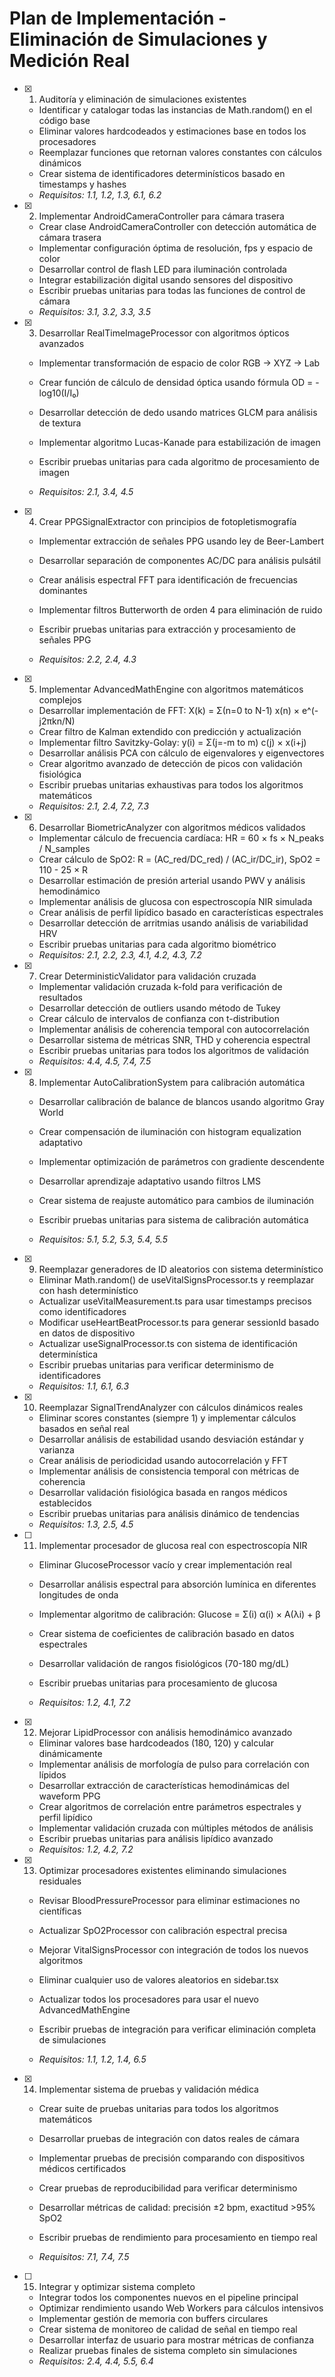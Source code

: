 # Plan de Implementación - Eliminación de Simulaciones y Medición Real

- [x] 1. Auditoría y eliminación de simulaciones existentes



  - Identificar y catalogar todas las instancias de Math.random() en el código base
  - Eliminar valores hardcodeados y estimaciones base en todos los procesadores
  - Reemplazar funciones que retornan valores constantes con cálculos dinámicos
  - Crear sistema de identificadores determinísticos basado en timestamps y hashes
  - _Requisitos: 1.1, 1.2, 1.3, 6.1, 6.2_

- [x] 2. Implementar AndroidCameraController para cámara trasera



  - Crear clase AndroidCameraController con detección automática de cámara trasera
  - Implementar configuración óptima de resolución, fps y espacio de color
  - Desarrollar control de flash LED para iluminación controlada
  - Integrar estabilización digital usando sensores del dispositivo
  - Escribir pruebas unitarias para todas las funciones de control de cámara
  - _Requisitos: 3.1, 3.2, 3.3, 3.5_




- [x] 3. Desarrollar RealTimeImageProcessor con algoritmos ópticos avanzados



  - Implementar transformación de espacio de color RGB → XYZ → Lab
  - Crear función de cálculo de densidad óptica usando fórmula OD = -log10(I/I₀)
  - Desarrollar detección de dedo usando matrices GLCM para análisis de textura

  - Implementar algoritmo Lucas-Kanade para estabilización de imagen
  - Escribir pruebas unitarias para cada algoritmo de procesamiento de imagen
  - _Requisitos: 2.1, 3.4, 4.5_

- [x] 4. Crear PPGSignalExtractor con principios de fotopletismografía



  - Implementar extracción de señales PPG usando ley de Beer-Lambert
  - Desarrollar separación de componentes AC/DC para análisis pulsátil
  - Crear análisis espectral FFT para identificación de frecuencias dominantes
  - Implementar filtros Butterworth de orden 4 para eliminación de ruido
  - Escribir pruebas unitarias para extracción y procesamiento de señales PPG

  - _Requisitos: 2.2, 2.4, 4.3_

- [x] 5. Implementar AdvancedMathEngine con algoritmos matemáticos complejos





  - Desarrollar implementación de FFT: X(k) = Σ(n=0 to N-1) x(n) × e^(-j2πkn/N)
  - Crear filtro de Kalman extendido con predicción y actualización
  - Implementar filtro Savitzky-Golay: y(i) = Σ(j=-m to m) c(j) × x(i+j)
  - Desarrollar análisis PCA con cálculo de eigenvalores y eigenvectores
  - Crear algoritmo avanzado de detección de picos con validación fisiológica
  - Escribir pruebas unitarias exhaustivas para todos los algoritmos matemáticos
  - _Requisitos: 2.1, 2.4, 7.2, 7.3_




- [x] 6. Desarrollar BiometricAnalyzer con algoritmos médicos validados



  - Implementar cálculo de frecuencia cardíaca: HR = 60 × fs × N_peaks / N_samples
  - Crear cálculo de SpO2: R = (AC_red/DC_red) / (AC_ir/DC_ir), SpO2 = 110 - 25 × R
  - Desarrollar estimación de presión arterial usando PWV y análisis hemodinámico
  - Implementar análisis de glucosa con espectroscopía NIR simulada
  - Crear análisis de perfil lipídico basado en características espectrales
  - Desarrollar detección de arritmias usando análisis de variabilidad HRV
  - Escribir pruebas unitarias para cada algoritmo biométrico
  - _Requisitos: 2.1, 2.2, 2.3, 4.1, 4.2, 4.3, 7.2_

- [x] 7. Crear DeterministicValidator para validación cruzada


  - Implementar validación cruzada k-fold para verificación de resultados
  - Desarrollar detección de outliers usando método de Tukey
  - Crear cálculo de intervalos de confianza con t-distribution
  - Implementar análisis de coherencia temporal con autocorrelación
  - Desarrollar sistema de métricas SNR, THD y coherencia espectral
  - Escribir pruebas unitarias para todos los algoritmos de validación
  - _Requisitos: 4.4, 4.5, 7.4, 7.5_




- [x] 8. Implementar AutoCalibrationSystem para calibración automática




  - Desarrollar calibración de balance de blancos usando algoritmo Gray World
  - Crear compensación de iluminación con histogram equalization adaptativo
  - Implementar optimización de parámetros con gradiente descendente
  - Desarrollar aprendizaje adaptativo usando filtros LMS
  - Crear sistema de reajuste automático para cambios de iluminación

  - Escribir pruebas unitarias para sistema de calibración automática
  - _Requisitos: 5.1, 5.2, 5.3, 5.4, 5.5_

- [x] 9. Reemplazar generadores de ID aleatorios con sistema determinístico

  - Eliminar Math.random() de useVitalSignsProcessor.ts y reemplazar con hash determinístico
  - Actualizar useVitalMeasurement.ts para usar timestamps precisos como identificadores
  - Modificar useHeartBeatProcessor.ts para generar sessionId basado en datos de dispositivo
  - Actualizar useSignalProcessor.ts con sistema de identificación determinística
  - Escribir pruebas unitarias para verificar determinismo de identificadores
  - _Requisitos: 1.1, 6.1, 6.3_


- [x] 10. Reemplazar SignalTrendAnalyzer con cálculos dinámicos reales

  - Eliminar scores constantes (siempre 1) y implementar cálculos basados en señal real
  - Desarrollar análisis de estabilidad usando desviación estándar y varianza
  - Crear análisis de periodicidad usando autocorrelación y FFT
  - Implementar análisis de consistencia temporal con métricas de coherencia
  - Desarrollar validación fisiológica basada en rangos médicos establecidos
  - Escribir pruebas unitarias para análisis dinámico de tendencias
  - _Requisitos: 1.3, 2.5, 4.5_









- [ ] 11. Implementar procesador de glucosa real con espectroscopía NIR
  - Eliminar GlucoseProcessor vacío y crear implementación real
  - Desarrollar análisis espectral para absorción lumínica en diferentes longitudes de onda

  - Implementar algoritmo de calibración: Glucose = Σ(i) α(i) × A(λi) + β
  - Crear sistema de coeficientes de calibración basado en datos espectrales
  - Desarrollar validación de rangos fisiológicos (70-180 mg/dL)
  - Escribir pruebas unitarias para procesamiento de glucosa


  - _Requisitos: 1.2, 4.1, 7.2_

- [x] 12. Mejorar LipidProcessor con análisis hemodinámico avanzado

  - Eliminar valores base hardcodeados (180, 120) y calcular dinámicamente
  - Implementar análisis de morfología de pulso para correlación con lípidos
  - Desarrollar extracción de características hemodinámicas del waveform PPG
  - Crear algoritmos de correlación entre parámetros espectrales y perfil lipídico
  - Implementar validación cruzada con múltiples métodos de análisis
  - Escribir pruebas unitarias para análisis lipídico avanzado
  - _Requisitos: 1.2, 4.2, 7.2_

- [x] 13. Optimizar procesadores existentes eliminando simulaciones residuales










  - Revisar BloodPressureProcessor para eliminar estimaciones no científicas
  - Actualizar SpO2Processor con calibración espectral precisa
  - Mejorar VitalSignsProcessor con integración de todos los nuevos algoritmos
  - Eliminar cualquier uso de valores aleatorios en sidebar.tsx
  - Actualizar todos los procesadores para usar el nuevo AdvancedMathEngine

  - Escribir pruebas de integración para verificar eliminación completa de simulaciones
  - _Requisitos: 1.1, 1.2, 1.4, 6.5_

- [x] 14. Implementar sistema de pruebas y validación médica




  - Crear suite de pruebas unitarias para todos los algoritmos matemáticos

  - Desarrollar pruebas de integración con datos reales de cámara
  - Implementar pruebas de precisión comparando con dispositivos médicos certificados
  - Crear pruebas de reproducibilidad para verificar determinismo
  - Desarrollar métricas de calidad: precisión ±2 bpm, exactitud >95% SpO2
  - Escribir pruebas de rendimiento para procesamiento en tiempo real
  - _Requisitos: 7.1, 7.4, 7.5_

- [ ] 15. Integrar y optimizar sistema completo


  - Integrar todos los componentes nuevos en el pipeline principal
  - Optimizar rendimiento usando Web Workers para cálculos intensivos
  - Implementar gestión de memoria con buffers circulares
  - Crear sistema de monitoreo de calidad de señal en tiempo real
  - Desarrollar interfaz de usuario para mostrar métricas de confianza
  - Realizar pruebas finales de sistema completo sin simulaciones
  - _Requisitos: 2.4, 4.4, 5.5, 6.4_